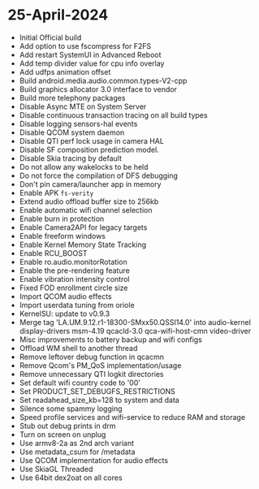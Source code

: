 # 25-April-2024
- Initial Official build
- Add option to use fscompress for F2FS
- Add restart SystemUI in Advanced Reboot
- Add temp divider value for cpu info overlay
- Add udfps animation offset
- Build android.media.audio.common.types-V2-cpp
- Build graphics allocator 3.0 interface to vendor
- Build more telephony packages
- Disable Async MTE on System Server
- Disable continuous transaction tracing on all build types
- Disable logging sensors-hal events
- Disable QCOM system daemon
- Disable QTI perf lock usage in camera HAL
- Disable SF composition prediction model.
- Disable Skia tracing by default
- Do not allow any wakelocks to be held
- Do not force the compilation of DFS debugging
- Don't pin camera/launcher app in memory
- Enable APK `fs-verity`
- Extend audio offload buffer size to 256kb
- Enable automatic wifi channel selection
- Enable burn in protection
- Enable Camera2API for legacy targets
- Enable freeform windows
- Enable Kernel Memory State Tracking
- Enable RCU_BOOST
- Enable ro.audio.monitorRotation
- Enable the pre-rendering feature
- Enable vibration intensity control
- Fixed FOD enrollment circle size
- Import QCOM audio effects
- Import userdata tuning from oriole
- KernelSU: update to v0.9.3
- Merge tag 'LA.UM.9.12.r1-18300-SMxx50.QSSI14.0' into audio-kernel display-drivers msm-4.19 qcacld-3.0 qca-wifi-host-cmn video-driver
- Misc improvements to battery backup and wifi configs
- Offload WM shell to another thread
- Remove leftover debug function in qcacmn
- Remove Qcom's PM_QoS implementation/usage
- Remove unnecessary QTI logkit directories
- Set default wifi country code to '00'
- Set PRODUCT_SET_DEBUGFS_RESTRICTIONS
- Set readahead_size_kb=128 to system and data
- Silence some spammy logging
- Speed profile services and wifi-service to reduce RAM and storage
- Stub out debug prints in drm
- Turn on screen on unplug
- Use armv8-2a as 2nd arch variant
- Use metadata_csum for /metadata
- Use QCOM implementation for audio effects
- Use SkiaGL Threaded
- Use 64bit dex2oat on all cores
